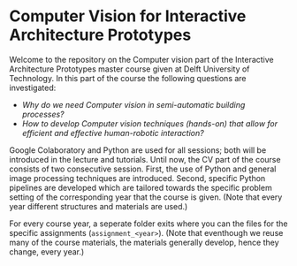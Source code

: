 # Computer Vision for Interactive Architecture Prototypes

Welcome to the repository on the Computer vision part of the Interactive Architecture Prototypes master course given at Delft University of Technology. In this part of the course the following questions are investigated:

- *Why do we need Computer vision in semi-automatic building processes?*
- *How to develop Computer vision techniques (hands-on) that allow for efficient and effective human-robotic interaction?*

Google Colaboratory and Python are used for all sessions; both will be introduced in the lecture and tutorials. Until now, the CV part of the course consists of two consecutive session. First, the use of Python and general image processing techniques are introduced. Second, specific Python pipelines are developed which are tailored towards the specific problem setting of the corresponding year that the course is given. (Note that every year different structures and materials are used.)

For every course year, a seperate folder exits where you can the files for the specific assignments (`assignment_<year>`). (Note that eventhough we reuse many of the course materials, the materials generally develop, hence they change, every year.) 
